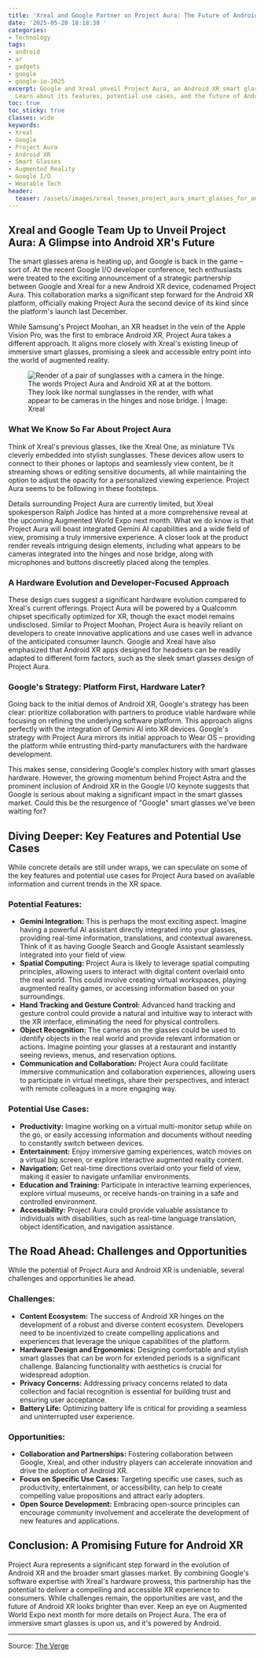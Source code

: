 ```yaml
---
title: 'Xreal and Google Partner on Project Aura: The Future of Android XR Smart Glasses?'
date: '2025-05-20 18:18:38 '
categories:
- Technology
tags:
- android
- ar
- gadgets
- google
- google-io-2025
excerpt: Google and Xreal unveil Project Aura, an Android XR smart glasses device.
  Learn about its features, potential use cases, and the future of Android XR.
toc: true
toc_sticky: true
classes: wide
keywords:
- Xreal
- Google
- Project Aura
- Android XR
- Smart Glasses
- Augmented Reality
- Google I/O
- Wearable Tech
header:
  teaser: /assets/images/xreal_teases_project_aura_smart_glasses_for_androi_20250520181838.jpg
---
```


## Xreal and Google Team Up to Unveil Project Aura: A Glimpse into Android XR's Future

The smart glasses arena is heating up, and Google is back in the game – sort of. At the recent Google I/O developer conference, tech enthusiasts were treated to the exciting announcement of a strategic partnership between Google and Xreal for a new Android XR device, codenamed Project Aura. This collaboration marks a significant step forward for the Android XR platform, officially making Project Aura the second device of its kind since the platform's launch last December.

While Samsung's Project Moohan, an XR headset in the vein of the Apple Vision Pro, was the first to embrace Android XR, Project Aura takes a different approach. It aligns more closely with Xreal's existing lineup of immersive smart glasses, promising a sleek and accessible entry point into the world of augmented reality.

<figure>

<img alt="Render of a pair of sunglasses with a camera in the hinge. The words Project Aura and Android XR at at the bottom." src="https://platform.theverge.com/wp-content/uploads/sites/2/2025/05/CONFIDENTIAL-Project-Aura-XREAL-a.jpg?quality=90&#038;strip=all&#038;crop=0,0,100,100" />
	<figcaption>They look like normal sunglasses in the render, with what appear to be cameras in the hinges and nose bridge. | Image: Xreal</figcaption>
</figure>

### What We Know So Far About Project Aura

Think of Xreal's previous glasses, like the Xreal One, as miniature TVs cleverly embedded into stylish sunglasses. These devices allow users to connect to their phones or laptops and seamlessly view content, be it streaming shows or editing sensitive documents, all while maintaining the option to adjust the opacity for a personalized viewing experience. Project Aura seems to be following in these footsteps.

Details surrounding Project Aura are currently limited, but Xreal spokesperson Ralph Jodice has hinted at a more comprehensive reveal at the upcoming Augmented World Expo next month. What we do know is that Project Aura will boast integrated Gemini AI capabilities and a wide field of view, promising a truly immersive experience. A closer look at the product render reveals intriguing design elements, including what appears to be cameras integrated into the hinges and nose bridge, along with microphones and buttons discreetly placed along the temples.

### A Hardware Evolution and Developer-Focused Approach

These design cues suggest a significant hardware evolution compared to Xreal's current offerings. Project Aura will be powered by a Qualcomm chipset specifically optimized for XR, though the exact model remains undisclosed. Similar to Project Moohan, Project Aura is heavily reliant on developers to create innovative applications and use cases well in advance of the anticipated consumer launch. Google and Xreal have also emphasized that Android XR apps designed for headsets can be readily adapted to different form factors, such as the sleek smart glasses design of Project Aura.

### Google's Strategy: Platform First, Hardware Later? 

Going back to the initial demos of Android XR, Google's strategy has been clear: prioritize collaboration with partners to produce viable hardware while focusing on refining the underlying software platform. This approach aligns perfectly with the integration of Gemini AI into XR devices. Google's strategy with Project Aura mirrors its initial approach to Wear OS – providing the platform while entrusting third-party manufacturers with the hardware development.

This makes sense, considering Google's complex history with smart glasses hardware. However, the growing momentum behind Project Astra and the prominent inclusion of Android XR in the Google I/O keynote suggests that Google is serious about making a significant impact in the smart glasses market. Could this be the resurgence of "Google" smart glasses we've been waiting for?

## Diving Deeper: Key Features and Potential Use Cases

While concrete details are still under wraps, we can speculate on some of the key features and potential use cases for Project Aura based on available information and current trends in the XR space.

### Potential Features:

*   **Gemini Integration:** This is perhaps the most exciting aspect. Imagine having a powerful AI assistant directly integrated into your glasses, providing real-time information, translations, and contextual awareness. Think of it as having Google Search and Google Assistant seamlessly integrated into your field of view.
*   **Spatial Computing:** Project Aura is likely to leverage spatial computing principles, allowing users to interact with digital content overlaid onto the real world. This could involve creating virtual workspaces, playing augmented reality games, or accessing information based on your surroundings.
*   **Hand Tracking and Gesture Control:** Advanced hand tracking and gesture control could provide a natural and intuitive way to interact with the XR interface, eliminating the need for physical controllers.
*   **Object Recognition:** The cameras on the glasses could be used to identify objects in the real world and provide relevant information or actions. Imagine pointing your glasses at a restaurant and instantly seeing reviews, menus, and reservation options.
*   **Communication and Collaboration:** Project Aura could facilitate immersive communication and collaboration experiences, allowing users to participate in virtual meetings, share their perspectives, and interact with remote colleagues in a more engaging way.

### Potential Use Cases:

*   **Productivity:** Imagine working on a virtual multi-monitor setup while on the go, or easily accessing information and documents without needing to constantly switch between devices.
*   **Entertainment:** Enjoy immersive gaming experiences, watch movies on a virtual big screen, or explore interactive augmented reality content.
*   **Navigation:** Get real-time directions overlaid onto your field of view, making it easier to navigate unfamiliar environments.
*   **Education and Training:** Participate in interactive learning experiences, explore virtual museums, or receive hands-on training in a safe and controlled environment.
*   **Accessibility:** Project Aura could provide valuable assistance to individuals with disabilities, such as real-time language translation, object identification, and navigation assistance.

## The Road Ahead: Challenges and Opportunities

While the potential of Project Aura and Android XR is undeniable, several challenges and opportunities lie ahead.

### Challenges:

*   **Content Ecosystem:** The success of Android XR hinges on the development of a robust and diverse content ecosystem. Developers need to be incentivized to create compelling applications and experiences that leverage the unique capabilities of the platform.
*   **Hardware Design and Ergonomics:** Designing comfortable and stylish smart glasses that can be worn for extended periods is a significant challenge. Balancing functionality with aesthetics is crucial for widespread adoption.
*   **Privacy Concerns:** Addressing privacy concerns related to data collection and facial recognition is essential for building trust and ensuring user acceptance.
*   **Battery Life:** Optimizing battery life is critical for providing a seamless and uninterrupted user experience.

### Opportunities:

*   **Collaboration and Partnerships:** Fostering collaboration between Google, Xreal, and other industry players can accelerate innovation and drive the adoption of Android XR.
*   **Focus on Specific Use Cases:** Targeting specific use cases, such as productivity, entertainment, or accessibility, can help to create compelling value propositions and attract early adopters.
*   **Open Source Development:** Embracing open-source principles can encourage community involvement and accelerate the development of new features and applications.

## Conclusion: A Promising Future for Android XR

Project Aura represents a significant step forward in the evolution of Android XR and the broader smart glasses market. By combining Google's software expertise with Xreal's hardware prowess, this partnership has the potential to deliver a compelling and accessible XR experience to consumers. While challenges remain, the opportunities are vast, and the future of Android XR looks brighter than ever. Keep an eye on Augmented World Expo next month for more details on Project Aura. The era of immersive smart glasses is upon us, and it's powered by Android.

---

Source: [The Verge](https://www.theverge.com/news/669338/xreal-project-aura-smart-glasses-android-xr)